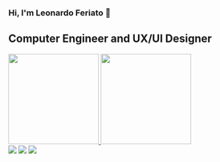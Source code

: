 ### Hi, I'm Leonardo Feriato 👋
## Computer Engineer and UX/UI Designer

<!--
**LeonardoFeriato/LeonardoFeriato** is a ✨ _special_ ✨ repository because its `README.md` (this file) appears on your GitHub profile.

Here are some ideas to get you started:

- 🔭 I’m currently working on ...
- 🌱 I’m currently learning ...
- 👯 I’m looking to collaborate on ...
- 🤔 I’m looking for help with ...
- 💬 Ask me about ...
- 📫 How to reach me: ...
- 😄 Pronouns: ...
- ⚡ Fun fact: ...
-->

<div>
  <a href="https://github.com/LeonardoFeriato">
    <img height="180em" src="https://github-readme-stats.vercel.app/api?username=LeonardoFeriato&show_icons=true&theme=dark&include_all_commits=true&count_private=true"/>
  <a href="https://github.com/RagStores">  
    <img height="180em" src="https://github-readme-stats.vercel.app/api/pin/?username=RagStores&repo=RagStores&theme=dark"/>
</div>
  
<div>
  <a href="https://www.linkedin.com/in/feriato/" target="_blank"><img src="https://img.shields.io/badge/-LinkedIn-%230077B5?style=for-the-badge&logo=linkedin&logoColor=white" target="_blank"></a>
  <a href = "mailto:lmferiato@gmail.com"><img src="https://img.shields.io/badge/-Gmail-%23333?style=for-the-badge&logo=gmail&logoColor=white" target="_blank"></a>
  <a href="https://www.instagram.com/rag.stores/" target="_blank"><img src="https://img.shields.io/badge/Instagram-E4405F?style=for-the-badge&logo=instagram&logoColor=white" target="_blank"></a>
</div>

